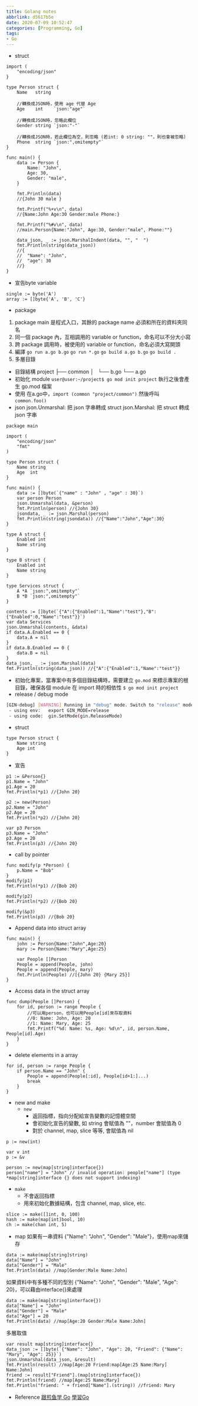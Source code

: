 ```yaml
---
title: Golang notes
abbrlink: d5617b5e
date: 2020-07-09 10:52:47
categories: [Programming, Go]
tags:
- Go
---
```

* struct
```golang
import (
    "encoding/json"
}

type Person struct {
    Name   string

    //轉換成JSON時，使用 age 代替 Age
    Age    int    `json:"age"`

    //轉換成JSON時，忽略此欄位
    Gender string `json:"-"`

    //轉換成JSON時，若此欄位為空，則忽略 (若int: 0 string: ""，則也會被忽略)
    Phone  string `json:",omitempty"`
}

func main() {
    data := Person {
        Name: "John",
        Age: 30,
        Gender: "male",
    }

    fmt.Println(data)
    //{John 30 male }

    fmt.Printf("%+v\n", data)
    //{Name:John Age:30 Gender:male Phone:}

    fmt.Printf("%#v\n", data)
    //main.Person{Name:"John", Age:30, Gender:"male", Phone:""}

    data_json, _ := json.MarshalIndent(data, "", "  ")
    fmt.Println(string(data_json))
    //{
    //  "Name": "John",
    //  "age": 30
    //}
}
```
* 宣告byte variable
```
single := byte('A')
array := []byte{'A', 'B', 'C'}
```
* package
1. package main 是程式入口，其餘的 package name 必須和所在的資料夾同名
2. 同一個 package 內，互相調用的 variable or function，命名可以不分大小寫
3. 跨 package 調用時，被使用的 variable or function，命名必須大寫開頭
4. 編譯
`go run a.go b.go`
`go run *.go`
`go build a.go b.go`
`go build .`
5. 多層目錄
  * 目錄結構
project
├── common
│   └── b.go
└── a.go
  * 初始化 module
`user@user:~/project$ go mod init project`
執行之後會產生 go.mod 檔案
  * 使用
在a.go中，`import (common "project/common")`
然後呼叫 `common.foo()`
* json
json.Unmarshal: 把 json 字串轉成 struct
json.Marshal: 把 struct 轉成 json 字串
```golang
package main

import (
    "encoding/json"
    "fmt"
)

type Person struct {
    Name string
    Age  int
}

func main() {
    data := []byte(`{"name" : "John" , "age" : 30}`)
    var person Person
    json.Unmarshal(data, &person)
    fmt.Println(person) //{John 30}
    jsondata, _ := json.Marshal(person)
    fmt.Println(string(jsondata)) //{"Name":"John","Age":30}
}
```
```golang
type A struct {
    Enabled int
    Name string
}

type B struct {
    Enabled int
    Name string
}

type Services struct {
    A *A `json:",omitempty"`
    B *B `json:",omitempty"`
}

contents := []byte(`{"A":{"Enabled":1,"Name":"test"},"B":{"Enabled":0,"Name":"test"}}`)
var data Services 
json.Unmarshal(contents, &data)
if data.A.Enabled == 0 { 
    data.A = nil 
}
if data.B.Enabled == 0 { 
    data.B = nil 
}
data_json, _ := json.Marshal(data)
fmt.Println(string(data_json)) //{"A":{"Enabled":1,"Name":"test"}}
```
* 初始化專案，當專案中有多個目錄結構時，需要建立 `go.mod` 來標示專案的根目錄，確保各個 module 在 import 時的相依性
`$ go mod init project`
* release / debug mode
```bash
[GIN-debug] [WARNING] Running in "debug" mode. Switch to "release" mode in production.
 - using env:   export GIN_MODE=release
 - using code:  gin.SetMode(gin.ReleaseMode)
```
* struct
```golang
type Person struct {
    Name string
    Age int
}
```
  * 宣告
```golang
p1 := &Person{}
p1.Name = "John"
p1.Age = 20
fmt.Println(*p1) //{John 20}

p2 := new(Person)
p2.Name = "John"
p2.Age = 20
fmt.Println(*p2) //{John 20}

var p3 Person
p3.Name = "John"
p3.Age = 20
fmt.Println(p3) //{John 20}
```
  * call by pointer
```golang
func modify(p *Person) {
    p.Name = "Bob"
}
modify(p1)
fmt.Println(*p1) //{Bob 20}

modify(p2)
fmt.Println(*p2) //{Bob 20}

modify(&p3)
fmt.Println(p3) //{Bob 20}
```
  * Append data into struct array
```golang
func main() {
    john := Person{Name:"John",Age:20}
    mary := Person{Name:"Mary",Age:25}

    var People []Person
    People = append(People, john)
    People = append(People, mary)
    fmt.Println(People) //[{John 20} {Mary 25}]
}
```
  * Access data in the struct array
```golang
func dump(People []Person) {
    for id, person := range People {
        //可以用person，也可以用People[id]來存取資料
        //0: Name: John, Age: 20
        //1: Name: Mary, Age: 25
        fmt.Printf("%d: Name: %s, Age: %d\n", id, person.Name, People[id].Age)
    }
}
```
  * delete elements in a array
```golang
for id, person := range People {
    if person.Name == "John" {
        People = append(People[:id], People[id+1:]...)
        break
    }
}
```
* new and make
  * `new`
    * 返回指標，指向分配給宣告變數的記憶體空間
    * 會初始化宣告的變數, 如 string 會賦值為 ""，number 會賦值為 0
    * 對於 channel, map, slice 等等, 會賦值為 nil
```golang
p := new(int)

var v int
p := &v

person := new(map[string]interface{})
person["name"] = "John" // invalid operation: people["name"] (type *map[string]interface {} does not support indexing)
```
  * `make`
    * 不會返回指標
    * 用來初始化數據結構，包含 channel, map, slice, etc.
```golang
slice := make([]int, 0, 100)
hash := make(map[int]bool, 10)
ch := make(chan int, 5)
```

* map
如果有一串資料 {"Name": "John", "Gender": "Male"}，使用map來儲存
```golang
data := make(map[string]string)
data["Name"] = "John"
data["Gender"] = "Male"
fmt.Println(data) //map[Gender:Male Name:John]
```
如果資料中有多種不同的型別 {"Name": "John", "Gender": "Male", "Age": 20}，可以藉由interface{}來處理
```golang
data := make(map[string]interface{})
data["Name"] = "John"
data["Gender"] = "Male"
data["Age"] = 20
fmt.Println(data) //map[Age:20 Gender:Male Name:John]
```
多層取值
```golang
var result map[string]interface{}
data_json := []byte(`{"Name": "John", "Age": 20, "Friend": {"Name": "Mary", "Age": 25}}`)
json.Unmarshal(data_json, &result)
fmt.Println(result) //map[Age:20 Friend:map[Age:25 Name:Mary] Name:John]
friend := result["Friend"].(map[string]interface{})
fmt.Println(friend) //map[Age:25 Name:Mary]
fmt.Println("friend: " + friend["Name"].(string)) //friend: Mary
```

* Reference
[跟煎鱼学 Go](https://eddycjy.gitbook.io/golang/)
[學習Go](https://ithelp.ithome.com.tw/articles/10205062)

